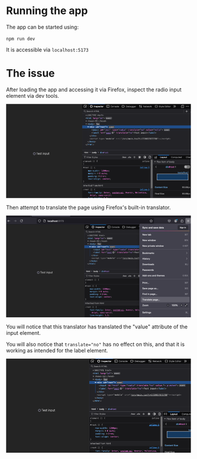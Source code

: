 # Running the app

The app can be started using:

`npm run dev`

It is accessible via `localhost:5173`

# The issue

After loading the app and accessing it via Firefox, inspect the radio input element via dev tools.

![img.png](img.png)

Then attempt to translate the page using Firefox's built-in translator.

![img_1.png](img_1.png)

You will notice that this translator has translated the "value" attribute of the input element.

You will also notice that `translate="no"` has no effect on this, and that it is working as intended for the label element.

![img_2.png](img_2.png)